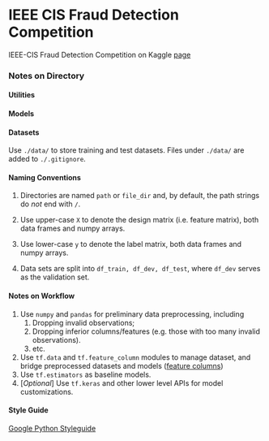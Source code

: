 # IEEE CIS Fraud Detection Competition

IEEE-CIS Fraud Detection Competition on Kaggle [page](https://www.kaggle.com/c/ieee-fraud-detection)

### Notes on Directory

#### Utilities

#### Models

#### Datasets

Use `./data/` to store training and test datasets. Files under `./data/` are added to `./.gitignore`.

#### Naming Conventions

1. Directories are named `path` or `file_dir` and, by default, the path strings do *not* end with `/`.

2. Use upper-case `X` to denote the design matrix (i.e. feature matrix), both data frames and numpy arrays.

3. Use lower-case `y` to denote the label matrix, both data frames and numpy arrays.
4. Data sets are split into `df_train, df_dev, df_test`, where `df_dev` serves as the validation set.

#### Notes on Workflow

1. Use `numpy` and `pandas` for preliminary data preprocessing, including
   1. Dropping invalid observations;
   2. Dropping inferior columns/features (e.g. those with too many invalid observations).
   3. etc.
2. Use `tf.data` and `tf.feature_column` modules to manage dataset, and bridge preprocessed datasets and models ([feature columns](https://www.tensorflow.org/guide/feature_columns))
3. Use `tf.estimators` as baseline models.
4. [*Optional*] Use `tf.keras` and other lower level APIs for model customizations.

#### Style Guide

[Google Python Styleguide](http://google.github.io/styleguide/pyguide.html)